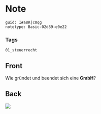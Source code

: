 # Note
```
guid: I#a8R|c0qg
notetype: Basic-02d89-e0e22
```

### Tags
```
01_steuerrecht
```

## Front
Wie gründet und beendet sich eine <b>GmbH</b>?

## Back
<img src="paste-3730a63ce861c536e12ec3bbdad57ef1250bc785.jpg">
